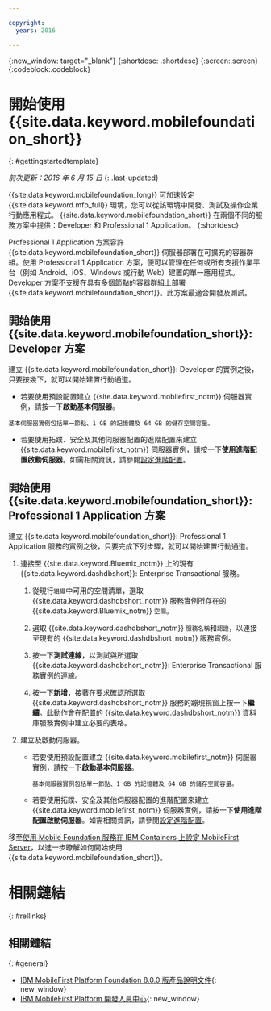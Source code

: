 ```yaml
---

copyright:
  years: 2016

---
```


{:new_window: target="_blank"}
{:shortdesc: .shortdesc}
{:screen:.screen}
{:codeblock:.codeblock}

# 開始使用 {{site.data.keyword.mobilefoundation_short}}
{: #gettingstartedtemplate}

*前次更新：2016 年 6 月 15 日*
{: .last-updated}

{{site.data.keyword.mobilefoundation_long}} 可加速設定 {{site.data.keyword.mfp_full}} 環境，您可以從該環境中開發、測試及操作企業行動應用程式。
{{site.data.keyword.mobilefoundation_short}} 在兩個不同的服務方案中提供：Developer 和 Professional 1 Application。
{:shortdesc}

Professional 1 Application 方案容許 {{site.data.keyword.mobilefoundation_short}} 伺服器部署在可擴充的容器群組。使用 Professional 1 Application 方案，便可以管理在任何或所有支援作業平台（例如 Android、iOS、Windows 或行動 Web）建置的單一應用程式。Developer 方案不支援在具有多個節點的容器群組上部署 {{site.data.keyword.mobilefoundation_short}}。此方案最適合開發及測試。

## 開始使用 {{site.data.keyword.mobilefoundation_short}}: Developer 方案

建立 {{site.data.keyword.mobilefoundation_short}}: Developer 的實例之後，只要按幾下，就可以開始建置行動通道。

*	若要使用預設配置建立 {{site.data.keyword.mobilefirst_notm}} 伺服器實例，請按一下**啟動基本伺服器**。

  `基本伺服器實例包括單一節點、1 GB 的記憶體及 64 GB 的儲存空間容量。`

* 若要使用拓蹼、安全及其他伺服器配置的進階配置來建立 {{site.data.keyword.mobilefirst_notm}} 伺服器實例，請按一下**使用進階配置啟動伺服器**。如需相關資訊，請參閱[設定進階配置](c_using_mfs_p1.html#using_mfs_advanced_p1)。

## 開始使用 {{site.data.keyword.mobilefoundation_short}}: Professional 1 Application 方案

建立 {{site.data.keyword.mobilefoundation_short}}: Professional 1 Application 服務的實例之後，只要完成下列步驟，就可以開始建置行動通道。

1.  連接至 {{site.data.keyword.Bluemix_notm}} 上的現有 {{site.data.keyword.dashdbshort}}: Enterprise Transactional 服務。

    1.  從現行`組織`中可用的空間清單，選取 {{site.data.keyword.dashdbshort_notm}} 服務實例所存在的 {{site.data.keyword.Bluemix_notm}} `空間`。

    2.  選取 {{site.data.keyword.dashdbshort_notm}} `服務名稱`和`認證`，以連接至現有的 {{site.data.keyword.dashdbshort_notm}} 服務實例。

    3.  按一下**測試連線**，以測試與所選取 {{site.data.keyword.dashdbshort_notm}}: Enterprise Transactional 服務實例的連線。

    4.  按一下**新增**，接著在要求確認所選取 {{site.data.keyword.dashdbshort_notm}} 服務的蹦現視窗上按一下**繼續**。此動作會在配置的 {{site.data.keyword.dashdbshort_notm}} 資料庫服務實例中建立必要的表格。

2.  建立及啟動伺服器。

    * 若要使用預設配置建立 {{site.data.keyword.mobilefirst_notm}} 伺服器實例，請按一下**啟動基本伺服器**。

      `基本伺服器實例包括單一節點、1 GB 的記憶體及 64 GB 的儲存空間容量。`

    * 若要使用拓蹼、安全及其他伺服器配置的進階配置來建立 {{site.data.keyword.mobilefirst_notm}} 伺服器實例，請按一下**使用進階配置啟動伺服器**。如需相關資訊，請參閱[設定進階配置](c_using_mfs_p2.html#using_mfs_advanced_p2)。

移至[使用 Mobile Foundation 服務在 IBM Containers 上設定 MobileFirst Server](https://mobilefirstplatform.ibmcloud.com/tutorials/en/foundation/8.0/ibm-containers/using-mobile-foundation/)，以進一步瞭解如何開始使用 {{site.data.keyword.mobilefoundation_short}}。

# 相關鏈結
{: #rellinks}

## 相關鏈結
{: #general}

*	[IBM MobileFirst Platform Foundation 8.0.0 版產品說明文件](https://www.ibm.com/support/knowledgecenter/SSHS8R_8.0.0/wl_welcome.html){: new_window}
*	[IBM MobileFirst Platform 開發人員中心](https://mobilefirstplatform.ibmcloud.com){: new_window}
